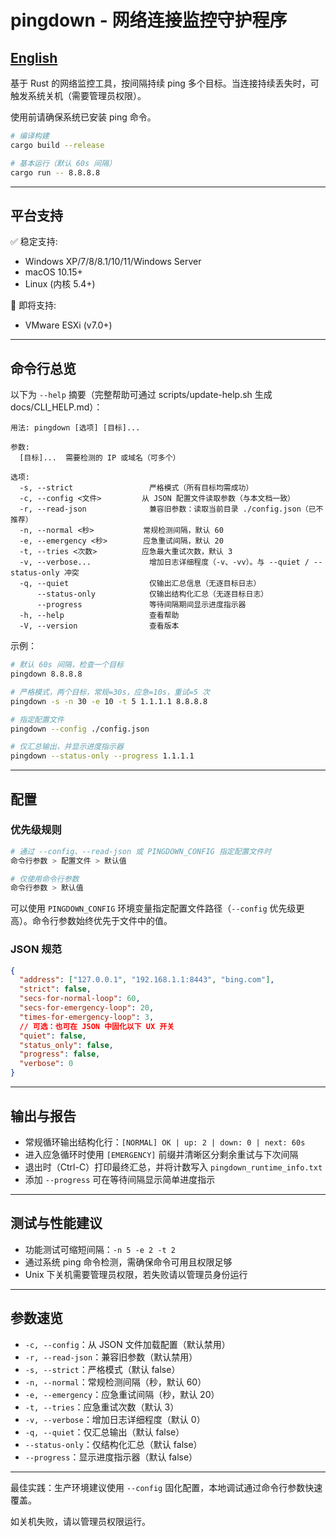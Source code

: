 # pingdown - 网络连接监控守护程序

## [English](./README.md)

基于 Rust 的网络监控工具，按间隔持续 ping 多个目标。当连接持续丢失时，可触发系统关机（需要管理员权限）。

使用前请确保系统已安装 ping 命令。

```bash
# 编译构建
cargo build --release

# 基本运行（默认 60s 间隔）
cargo run -- 8.8.8.8
```

---

## 平台支持
✅ 稳定支持:
- Windows XP/7/8/8.1/10/11/Windows Server
- macOS 10.15+
- Linux (内核 5.4+)

🔧 即将支持:
- VMware ESXi (v7.0+)

---

## 命令行总览

以下为 `--help` 摘要（完整帮助可通过 scripts/update-help.sh 生成 docs/CLI_HELP.md）：

```
用法: pingdown [选项] [目标]...

参数:
  [目标]...  需要检测的 IP 或域名（可多个）

选项:
  -s, --strict                 严格模式（所有目标均需成功）
  -c, --config <文件>         从 JSON 配置文件读取参数（与本文档一致）
  -r, --read-json              兼容旧参数：读取当前目录 ./config.json（已不推荐）
  -n, --normal <秒>           常规检测间隔，默认 60
  -e, --emergency <秒>        应急重试间隔，默认 20
  -t, --tries <次数>          应急最大重试次数，默认 3
  -v, --verbose...             增加日志详细程度（-v、-vv）。与 --quiet / --status-only 冲突
  -q, --quiet                  仅输出汇总信息（无逐目标日志）
      --status-only            仅输出结构化汇总（无逐目标日志）
      --progress               等待间隔期间显示进度指示器
  -h, --help                   查看帮助
  -V, --version                查看版本
```

示例：

```bash
# 默认 60s 间隔，检查一个目标
pingdown 8.8.8.8

# 严格模式，两个目标，常规=30s，应急=10s，重试=5 次
pingdown -s -n 30 -e 10 -t 5 1.1.1.1 8.8.8.8

# 指定配置文件
pingdown --config ./config.json

# 仅汇总输出，并显示进度指示器
pingdown --status-only --progress 1.1.1.1
```

---

## 配置

### 优先级规则
```bash
# 通过 --config、--read-json 或 PINGDOWN_CONFIG 指定配置文件时
命令行参数 > 配置文件 > 默认值

# 仅使用命令行参数
命令行参数 > 默认值
```

可以使用 `PINGDOWN_CONFIG` 环境变量指定配置文件路径（`--config` 优先级更高）。命令行参数始终优先于文件中的值。

### JSON 规范
```json
{
  "address": ["127.0.0.1", "192.168.1.1:8443", "bing.com"],
  "strict": false,
  "secs-for-normal-loop": 60,
  "secs-for-emergency-loop": 20,
  "times-for-emergency-loop": 3,
  // 可选：也可在 JSON 中固化以下 UX 开关
  "quiet": false,
  "status_only": false,
  "progress": false,
  "verbose": 0
}
```

---

## 输出与报告

- 常规循环输出结构化行：`[NORMAL] OK | up: 2 | down: 0 | next: 60s`
- 进入应急循环时使用 `[EMERGENCY]` 前缀并清晰区分剩余重试与下次间隔
- 退出时（Ctrl-C）打印最终汇总，并将计数写入 `pingdown_runtime_info.txt`
- 添加 `--progress` 可在等待间隔显示简单进度指示

---

## 测试与性能建议

- 功能测试可缩短间隔：`-n 5 -e 2 -t 2`
- 通过系统 ping 命令检测，需确保命令可用且权限足够
- Unix 下关机需要管理员权限，若失败请以管理员身份运行

---

## 参数速览

- `-c, --config`：从 JSON 文件加载配置（默认禁用）
- `-r, --read-json`：兼容旧参数（默认禁用）
- `-s, --strict`：严格模式（默认 false）
- `-n, --normal`：常规检测间隔（秒，默认 60）
- `-e, --emergency`：应急重试间隔（秒，默认 20）
- `-t, --tries`：应急重试次数（默认 3）
- `-v, --verbose`：增加日志详细程度（默认 0）
- `-q, --quiet`：仅汇总输出（默认 false）
- `--status-only`：仅结构化汇总（默认 false）
- `--progress`：显示进度指示器（默认 false）

---

最佳实践：生产环境建议使用 `--config` 固化配置，本地调试通过命令行参数快速覆盖。

如关机失败，请以管理员权限运行。
